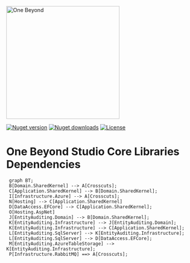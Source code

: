<p>
  <a href="https://one-beyond.com">
    <img src="Logo.png" width="300" alt="One Beyond" />
  </a>
</p>

[![Nuget version](https://img.shields.io/nuget/v/OneBeyond.Studio.Crosscuts?style=plastic)](https://www.nuget.org/packages/OneBeyond.Studio.Crosscuts)
[![Nuget downloads](https://img.shields.io/nuget/dt/OneBeyond.Studio.Crosscuts?style=plastic)](https://www.nuget.org/packages/OneBeyond.Studio.Crosscuts)
[![License](https://img.shields.io/github/license/OneBeyond/OneBeyond.Studio.Crosscuts?style=plastic)](LICENSE)


# One Beyond Studio Core Libraries Dependencies

```mermaid
 graph BT;
 B[Domain.SharedKernel] --> A[Crosscuts];
 C[Application.SharedKernel] --> B[Domain.SharedKernel];
 I[Infrastructure.Azure] --> A[Crosscuts];
 N[Hosting] --> C[Application.SharedKernel]
 D[DataAccess.EFCore] --> C[Application.SharedKernel];
 O[Hosting.AspNet]
 J[EntityAuditing.Domain] --> B[Domain.SharedKernel];
 K[EntityAuditing.Infrastructure] --> J[EntityAuditing.Domain];
 K[EntityAuditing.Infrastructure] --> C[Application.SharedKernel];
 L[EntityAuditing.SqlServer] --> K[EntityAuditing.Infrastructure];
 L[EntityAuditing.SqlServer] --> D[DataAccess.EFCore];
 M[EntityAuditing.AzureTableStorage] --> K[EntityAuditing.Infrastructure];
 P[Infrastructure.RabbitMQ] ==> A[Crosscuts];
```

